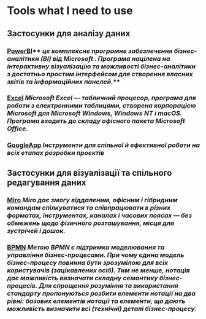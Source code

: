 # Tools what I need to use
## Застосунки для аналізу даних
### [PowerBI](https://powerbi.microsoft.com/en-us/)** _це комплексне програмне забезпечення бізнес-аналітики (BI) від Microsoft . Програма націлена на інтерактивну візуалізацію та можливості бізнес-аналітики з достатньо простим інтерфейсом для створення власних звітів та інформаційних панелей._**
### [Excel](https://apps.apple.com/ru/app/microsoft-excel/id586683407) _Microsoft Excel — табличний процесор, програма для роботи з електронними таблицями, створена корпорацією Microsoft для Microsoft Windows, Windows NT і macOS. Програма входить до складу офісного пакета Microsoft Office._
### [GoogleApp](https://workspace.google.com/) _Інструменти для спільної й ефективної роботи на всіх етапах розробки проєктів_
## Застосунки для візуалізації та спільного редагування даних
### [Miro](https://miro.com/) _Miro дає змогу віддаленим, офісним і гібридним командам спілкуватися та співпрацювати в різних форматах, інструментах, каналах і часових поясах — без обмежень щодо фізичного розташування, місця для зустрічей і дошок._
### [BPMN](https://bpmn.io/) _Метою BPMN є підтримка моделювання та управління бізнес-процесами. При чому єдина модель бізнес-процесу повинна бути зрозумілою для всіх користувачів (зацікавлених осіб). Тим не менше, нотація дає можливість визначати складну семантику бізнес-процесів. Для спрощення розуміння та використання стандарту пропонуються розбити елементи нотації на два рівні: базових елементів нотації та елементи, що дають можливість визначити всі (технічні) деталі бізнес-процесу._
